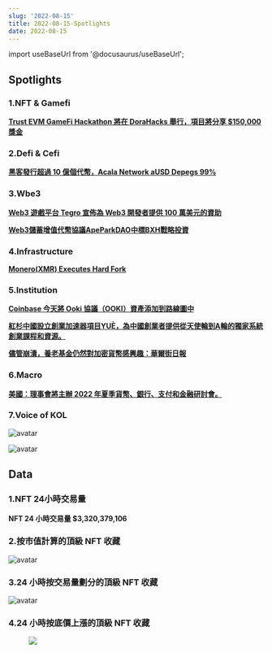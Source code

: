 ```yaml
---
slug: '2022-08-15'
title: 2022-08-15-Spotlights
date: 2022-08-15
---
```


import useBaseUrl from '@docusaurus/useBaseUrl';

## Spotlights


### 1.NFT & Gamefi

[**Trust EVM GameFi Hackathon 將在 DoraHacks 舉行，項目將分享 $150,000 獎金**](https://dorahacks.io/zh/hackathon/36/detail)



### 2.Defi & Cefi

[**黑客發行超過 10 億個代幣，Acala Network aUSD Depegs 99%**](https://metacrunch.org/acala-network-ausd-depegs-by-99-as-hacker-issues-over-1-billion-tokens/)



### 3.Wbe3

[**Web3 遊戲平台 Tegro 宣佈為 Web3 開發者提供 100 萬美元的資助**](https://content.techgig.com/technology-unplugged/tegro-announces-1-million-grant-for-web3-developers/articleshow/91663747.cms)

[**Web3儲蓄增值代幣協議ApeParkDAO中標BXH戰略投資**](https://twitter.com/ApePark_DAO/status/1558981764487397378)


### 4.Infrastructure

[**Monero(XMR) Executes Hard Fork**](https://cryptoblogo.blogspot.com/2022/08/monero-executes-hard-fork-to-improve.html)



### 5.Institution

[**Coinbase 今天將 Ooki 協議（OOKI）資產添加到路線圖中**](https://blog.coinbase.com/increasing-transparency-for-new-asset-listings-on-coinbase-e06f2edb095e)

[**紅杉中國設立創業加速器項目YUÈ，為中國創業者提供從天使輪到A輪的獨家系統創業課程和資源。**](https://pandaily.com/sequoia-china-establishes-startup-accelerator-program-yue/)

[**儘管崩潰，養老基金仍然對加密貨幣感興趣：華爾街日報**](https://www.theblock.co/post/163492/pension-funds-remain-interested-in-crypto-despite-crash-wsj)



### 6.Macro

[**美國：理事會將主辦 2022 年夏季貨幣、銀行、支付和金融研討會。**](https://www.federalreserve.gov/conferences/summer-workshop-on-money-banking-payments-and-finance-202208.htm)



### 7.Voice of KOL

![avatar](https://www.notion.so/image/https%3A%2F%2Fs3-us-west-2.amazonaws.com%2Fsecure.notion-static.com%2Fafd98770-b403-4a0a-b64f-c2d297806dfd%2FScreen_Shot_2022-08-15_at_1.44.42_PM.png?table=block&id=0de5a520-e652-4324-a102-36242f71e402&spaceId=680fa82c-a8b7-4f2c-9176-476b19de08d4&width=1060&userId=45751792-88bf-4e22-94dd-e59ac363f1e2&cache=v2)

![avatar](https://www.notion.so/image/https%3A%2F%2Fs3-us-west-2.amazonaws.com%2Fsecure.notion-static.com%2F6581a07b-a2fd-4800-b71d-930b7981d40e%2FScreen_Shot_2022-08-15_at_1.45.54_PM.png?table=block&id=d212fc3b-c132-404a-b5f3-4a826ee791fc&spaceId=680fa82c-a8b7-4f2c-9176-476b19de08d4&width=1060&userId=45751792-88bf-4e22-94dd-e59ac363f1e2&cache=v2)



## Data


### 1.NFT 24小時交易量

**NFT 24 小時交易量 $3,320,379,106**



### 2.按市值計算的頂級 NFT 收藏

![avatar](https://www.notion.so/image/https%3A%2F%2Fs3-us-west-2.amazonaws.com%2Fsecure.notion-static.com%2F2e99b8e8-ee70-49bc-824c-83ab0a402d86%2Fvolume.png?table=block&id=3ea4cd68-5155-4b1a-9070-efcac40728a6&spaceId=680fa82c-a8b7-4f2c-9176-476b19de08d4&width=2000&userId=45751792-88bf-4e22-94dd-e59ac363f1e2&cache=v2)



### 3.24 小時按交易量劃分的頂級 NFT 收藏

![avatar](https://www.notion.so/image/https%3A%2F%2Fs3-us-west-2.amazonaws.com%2Fsecure.notion-static.com%2Fddc650d0-f58a-460d-bbac-dd0710bc0eca%2Ftop.png?table=block&id=8279df2f-30f0-4b9c-91e5-136f5cf9e3c3&spaceId=680fa82c-a8b7-4f2c-9176-476b19de08d4&width=2000&userId=45751792-88bf-4e22-94dd-e59ac363f1e2&cache=v2)



### 4.24 小時按底價上漲的頂級 NFT 收藏

<figure className="img-frame">
  <img className="gif-img" src={useBaseUrl('/img/floor.png')} />
</figure>









